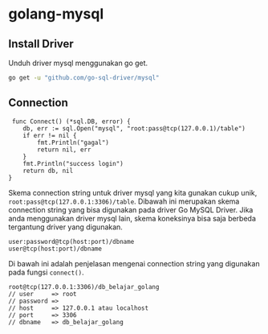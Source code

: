 # golang-mysql

## Install Driver
Unduh driver mysql menggunakan go get.
```bash
go get -u "github.com/go-sql-driver/mysql"
```
## Connection
```golang
 func Connect() (*sql.DB, error) {
	db, err := sql.Open("mysql", "root:pass@tcp(127.0.0.1)/table")
	if err != nil {
		fmt.Println("gagal")
		return nil, err
	}
	fmt.Println("success login")
	return db, nil
}
  ```
Skema connection string untuk driver mysql yang kita gunakan cukup unik, ``root:pass@tcp(127.0.0.1:3306)/table``. Dibawah ini merupakan skema connection string yang bisa digunakan pada driver Go MySQL Driver. Jika anda menggunakan driver mysql lain, skema koneksinya bisa saja berbeda tergantung driver yang digunakan.
```
user:password@tcp(host:port)/dbname
user@tcp(host:port)/dbname
```
Di bawah ini adalah penjelasan mengenai connection string yang digunakan pada fungsi `connect()`.
```
root@tcp(127.0.0.1:3306)/db_belajar_golang
// user     => root
// password =>
// host     => 127.0.0.1 atau localhost
// port     => 3306
// dbname   => db_belajar_golang
```
